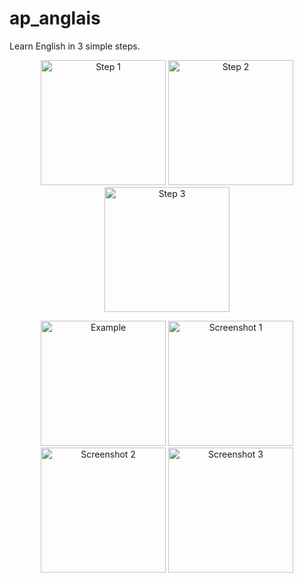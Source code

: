 # ap_anglais

Learn English in 3 simple steps.

<p align="center">
  <img src="https://github.com/LeGrandF38/Ap-Anglais/assets/90855308/9e47e50e-7130-4430-92de-420ad18ddd45" width="200" alt="Step 1">
  <img src="https://github.com/LeGrandF38/Ap-Anglais/assets/90855308/6cfb5002-ba47-4fd0-9d65-8c747e868ead" width="200" alt="Step 2">
  <img src="https://github.com/LeGrandF38/Ap-Anglais/assets/90855308/6b95e7c4-5120-434b-95f4-641462c9f156" width="200" alt="Step 3">
</p>

<p align="center">
  <img src="https://github.com/LeGrandF38/Ap-Anglais/assets/90855308/18c70e11-c5cf-4fc1-9b0f-8766d932930d" width="200" alt="Example">
  <img src="https://github.com/LeGrandF38/Ap-Anglais/assets/90855308/efb526c2-7a40-4841-b37d-274d86c51e1e" width="200" alt="Screenshot 1">
  <img src="https://github.com/LeGrandF38/Ap-Anglais/assets/90855308/fe4e7922-f49b-42e2-8e1f-39e2a20bd277" width="200" alt="Screenshot 2">
  <img src="https://github.com/LeGrandF38/Ap-Anglais/assets/90855308/644c0a8c-5217-457a-b505-5b6414d4c2fb" width="200" alt="Screenshot 3">
</p>
